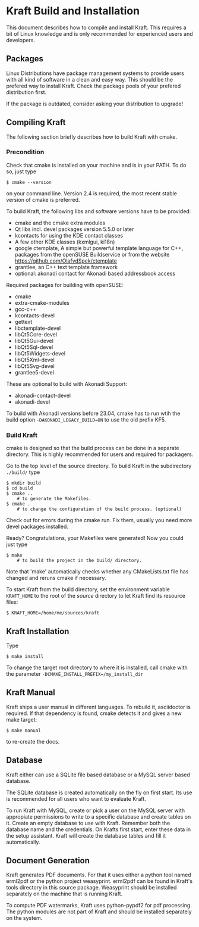 # Kraft Build and Installation

This document describes how to compile and install Kraft. This requires a bit of Linux knowledge and is only recommended for experienced users and developers.

## Packages

Linux Distributions have package management systems to provide users
with all kind of software in a clean and easy way.
This should be the prefered way to install Kraft. Check the package
pools of your prefered distribution first.

If the package is outdated, consider asking your distribution to upgrade!

## Compiling Kraft

The following section briefly describes how to build Kraft with cmake.

### Precondition

Check that cmake is installed on your machine and is in your PATH.
To do so, just type

```
$ cmake --version
```

on your command line. Version 2.4 is required, the most recent
stable version of cmake is preferred.

To build Kraft, the following libs and software versions have to
be provided:
- cmake and the cmake extra modules
- Qt libs incl. devel packages version 5.5.0 or later
- kcontacts for using the KDE contact classes
- A few other KDE classes (kxmlgui, ki18n)
- google ctemplate, A simple but powerful template language for C++,
  packages from the openSUSE Buildservice or from the website
  https://github.com/OlafvdSpek/ctemplate
- grantlee, an C++ text template framework
- optional: akonadi contact for Akonadi based addressbook access

Required packages for building with openSUSE:

- cmake
- extra-cmake-modules
- gcc-c++
- kcontacts-devel
- gettext
- libctemplate-devel
- libQt5Core-devel
- libQt5Gui-devel
- libQt5Sql-devel
- libQt5Widgets-devel
- libQt5Xml-devel
- libQt5Svg-devel
- grantlee5-devel

These are optional to build with Akonadi Support:
- akonadi-contact-devel
- akonadi-devel

To build with Akonadi versions before 23.04, cmake has to run wtih the
build option `-DAKONADI_LEGACY_BUILD=ON` to use the old prefix KF5.

### Build Kraft

cmake is designed so that the build process can be done in a separate
directory. This is highly recommended for users and required for packagers.

Go to the top level of the source directory.
To build Kraft in the subdirectory `./build/` type

```
$ mkdir build
$ cd build
$ cmake ..
    # to generate the Makefiles.
$ cmake .
    # to change the configuration of the build process. (optional)
```

Check out for errors during the cmake run. Fix them, usually you need
more devel packages installed.

Ready? Congratulations, your Makefiles were generated!
Now you could just type

```
$ make
    # to build the project in the build/ directory.
```

Note that 'make' automatically checks whether any CMakeLists.txt file
has changed and reruns cmake if necessary.

To start Kraft from the build directory, set the environment variable
`KRAFT_HOME` to the root of the _source_ directory to let Kraft find its
resource files:
```
$ KRAFT_HOME=/home/me/sources/kraft
```

## Kraft Installation

Type
```
$ make install
```

To change the target root directory to where it is installed, call
cmake with the parameter `-DCMAKE_INSTALL_PREFIX=/my_install_dir`

## Kraft Manual

Kraft ships a user manual in different languages. To rebuild it, asciidoctor
is required. If that dependency is found, cmake detects it and gives a new
make target:

```
$ make manual
```

to re-create the docs.

## Database

Kraft either can use a SQLite file based database or a MySQL server based
database.

The SQLite database is created automatically on the fly
on first start. Its use is recommended for all users who
want to evaluate Kraft.

To run Kraft with MySQL, create or pick a user on the MySQL
server with appropiate permissions to write to a specific
database and create tables on it. Create an empty database
to use with Kraft. Remember both the database name and the
credentials.
On Krafts first start, enter these data in the setup assistant.
Kraft will create the database tables and fill it automatically.

## Document Generation

Kraft generates PDF documents. For that it uses either a python tool named
erml2pdf or the python project weasyprint. erml2pdf can be found in Kraft's tools directory in this source package. Weasyprint should be installed separately on the machine that is running Kraft.

To compute PDF watermarks, Kraft uses python-pypdf2 for pdf processing. The python modules are not part of Kraft and should be installed separately
on the system.



